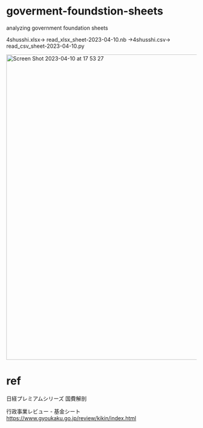 # goverment-foundstion-sheets
analyzing government foundation sheets

4shusshi.xlsx→ read_xlsx_sheet-2023-04-10.nb →4shusshi.csv-> read_csv_sheet-2023-04-10.py

<img width="808" alt="Screen Shot 2023-04-10 at 17 53 27" src="https://user-images.githubusercontent.com/1296728/230915587-40e17c75-a1a7-4ada-ba1b-9a07b6332ff9.png">

# ref

日経プレミアムシリーズ 国費解剖

行政事業レビュー - 基金シート https://www.gyoukaku.go.jp/review/kikin/index.html
